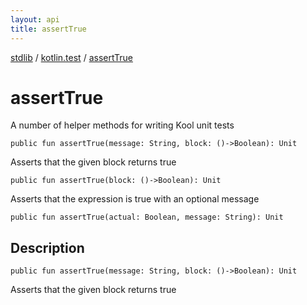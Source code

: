 ```yaml
---
layout: api
title: assertTrue
---
```

[stdlib](../index.html) / [kotlin.test](index.html) / [assertTrue](assertTrue.html)

# assertTrue
A number of helper methods for writing Kool unit tests
```
public fun assertTrue(message: String, block: ()->Boolean): Unit
```
Asserts that the given block returns true
```
public fun assertTrue(block: ()->Boolean): Unit
```
Asserts that the expression is true with an optional message
```
public fun assertTrue(actual: Boolean, message: String): Unit
```
## Description
```
public fun assertTrue(message: String, block: ()->Boolean): Unit
```
Asserts that the given block returns true

